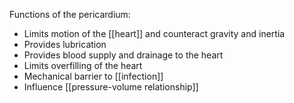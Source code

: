 Functions of the pericardium:
- Limits motion of the [[heart]] and counteract gravity and inertia
- Provides lubrication
- Provides blood supply and drainage to the heart
- Limits overfilling of the heart
- Mechanical barrier to [[infection]]
- Influence [[pressure-volume relationship]]